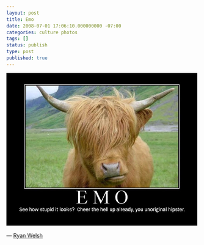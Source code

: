 ```yaml
---
layout: post
title: Emo
date: 2008-07-01 17:06:10.000000000 -07:00
categories: culture photos
tags: []
status: publish
type: post
published: true
---
```

[![Emo](/assets/F0ca4HZtJawawubaOIhamrMM_500.jpg)](https://flic.kr/p/2KQomh)

&mdash; [Ryan Welsh](https://www.flickr.com/photos/spinfist/)
